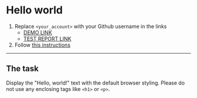 # Hello world

1. Replace `<your_account>` with your Github username in the links
   - [DEMO LINK](https://LimonovInsp.github.io/layout_hello-world/) <br>
   - [TEST REPORT LINK](https://LimonovInsp.github.io/layout_hello-world/report/html_report/)
2. Follow [this instructions](https://mate-academy.github.io/layout_task-guideline/)

---

## The task

Display the "Hello, world!" text with the default browser styling. Please do not
use any enclosing tags like `<h1>` or `<p>`.
